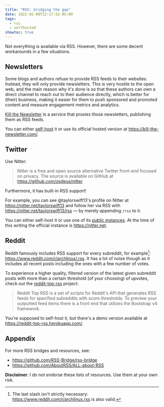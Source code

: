 ```yaml
---
title: "RSS: bridging the gap"
date: 2022-02-09T22:17:52-05:00
tags:
  - rss
  - selfhosted
showtoc: true
---
```


Not everything is available via RSS. However, there are some decent workarounds in a few situations.

<!--more-->

## Newsletters

Some blogs and authors refuse to provide RSS feeds to their websites. Instead, they will only provide newsletters.
This is very hostile to the open web, and the main reason why it's done is so that these authors can own a direct channel to reach out to their audience directly,
which is better for (their) business, making it easier for them to push sponsored and promoted content and measure engagement metrics and analytics.

[Kill the Newsletter](https://kill-the-newsletter.com/) is a service that proxies those newsletters, publishing them as RSS feeds.

You can either [self-host](https://github.com/leafac/kill-the-newsletter) it or use its official hosted version at https://kill-the-newsletter.com/.

## Twitter

Use Nitter:

> Nitter is a free and open source alternative Twitter front-end focused on privacy. The source is available on GitHub at https://github.com/zedeus/nitter

Furthermore, it has built-in RSS support!

For example, you can see @taylorswift13's profile on Nitter at https://nitter.net/taylorswift13
and follow her via RSS with https://nitter.net/taylorswift13/rss — by merely appending `/rss` to it.

You can either self-host it or use one of its [public instances](https://github.com/zedeus/nitter/wiki/Instances).
At the time of this writing the official instance is https://nitter.net.

## Reddit

Reddit famously includes RSS support for every subreddit, for example[^1]: https://www.reddit.com/r/archlinux/.rss.
It has a lot of noise though as it includes all recent posts including the ones with a few number of votes.

To experience a higher quality, filtered version of the latest given subreddit posts with more than a certain threshold (of your choosing) of upvotes, check out the [reddit-top-rss](https://github.com/johnwarne/reddit-top-rss) project:

> Reddit Top RSS is a set of scripts for Reddit's API that generates RSS feeds for specified subreddits with score thresholds. To preview your outputted feed items there is a front end that utilizes the Bootstrap v4 framework.

You're supposed to self-host it, but there's a demo version available at https://reddit-top-rss.herokuapp.com/.

## Appendix

For more RSS bridges and resources, see:

- https://github.com/RSS-Bridge/rss-bridge
- https://github.com/AboutRSS/ALL-about-RSS

**Disclaimer**: I do not endorse these lists of resources. Use them at your own risk.


[^1]: The last slash isn't strictly necessary: https://www.reddit.com/r/archlinux.rss is also valid.
